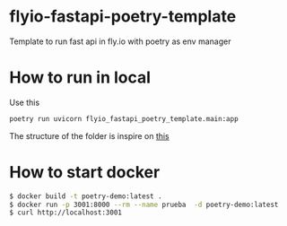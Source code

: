 # flyio-fastapi-poetry-template
Template to run fast api in fly.io with poetry as env manager 


# How to run in local

Use this
```sh
poetry run uvicorn flyio_fastapi_poetry_template.main:app     
```

The structure of the folder is inspire on [this](https://fastapi.tiangolo.com/tutorial/bigger-applications/)



# How to start docker

```sh
$ docker build -t poetry-demo:latest .   
$ docker run -p 3001:8000 --rm --name prueba  -d poetry-demo:latest
$ curl http://localhost:3001 
```


